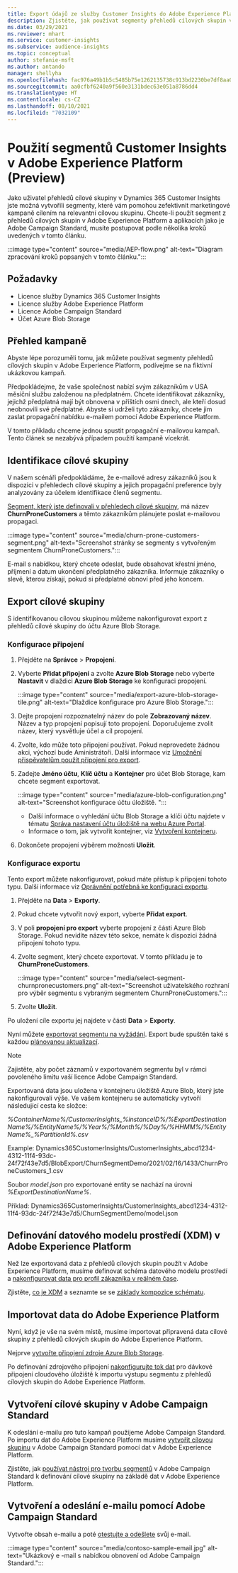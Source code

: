```yaml
---
title: Export údajů ze služby Customer Insights do Adobe Experience Platform
description: Zjistěte, jak používat segmenty přehledů cílových skupin v Adobe Experience Platform.
ms.date: 03/29/2021
ms.reviewer: mhart
ms.service: customer-insights
ms.subservice: audience-insights
ms.topic: conceptual
author: stefanie-msft
ms.author: antando
manager: shellyha
ms.openlocfilehash: fac976a49b1b5c5485b75e1262135738c913bd2230be7df8aa0ec12c59734053
ms.sourcegitcommit: aa0cfbf6240a9f560e3131bdec63e051a8786dd4
ms.translationtype: HT
ms.contentlocale: cs-CZ
ms.lasthandoff: 08/10/2021
ms.locfileid: "7032109"
---
```

# <a name="use-customer-insights-segments-in-adobe-experience-platform-preview"></a>Použití segmentů Customer Insights v Adobe Experience Platform (Preview)

Jako uživatel přehledů cílové skupiny v Dynamics 365 Customer Insights jste možná vytvořili segmenty, které vám pomohou zefektivnit marketingové kampaně cílením na relevantní cílovou skupinu. Chcete-li použít segment z přehledů cílových skupin v Adobe Experience Platform a aplikacích jako je Adobe Campaign Standard, musíte postupovat podle několika kroků uvedených v tomto článku.

:::image type="content" source="media/AEP-flow.png" alt-text="Diagram zpracování kroků popsaných v tomto článku.":::

## <a name="prerequisites"></a>Požadavky

-   Licence služby Dynamics 365 Customer Insights
-   Licence služby Adobe Experience Platform
-   Licence Adobe Campaign Standard
-   Účet Azure Blob Storage

## <a name="campaign-overview"></a>Přehled kampaně

Abyste lépe porozuměli tomu, jak můžete používat segmenty přehledů cílových skupin v Adobe Experience Platform, podívejme se na fiktivní ukázkovou kampaň.

Předpokládejme, že vaše společnost nabízí svým zákazníkům v USA měsíční službu založenou na předplatném. Chcete identifikovat zákazníky, jejichž předplatná mají být obnovena v příštích osmi dnech, ale kteří dosud neobnovili své předplatné. Abyste si udrželi tyto zákazníky, chcete jim zaslat propagační nabídku e-mailem pomocí Adobe Experience Platform.

V tomto příkladu chceme jednou spustit propagační e-mailovou kampaň. Tento článek se nezabývá případem použití kampaně vícekrát.

## <a name="identify-your-target-audience"></a>Identifikace cílové skupiny

V našem scénáři předpokládáme, že e-mailové adresy zákazníků jsou k dispozici v přehledech cílové skupiny a jejich propagační preference byly analyzovány za účelem identifikace členů segmentu.

[Segment, který jste definovali v přehledech cílové skupiny](segments.md), má název **ChurnProneCustomers** a těmto zákazníkům plánujete poslat e-mailovou propagaci.

:::image type="content" source="media/churn-prone-customers-segment.png" alt-text="Screenshot stránky se segmenty s vytvořeným segmentem ChurnProneCustomers.":::

E-mail s nabídkou, který chcete odeslat, bude obsahovat křestní jméno, příjmení a datum ukončení předplatného zákazníka. Informuje zákazníky o slevě, kterou získají, pokud si předplatné obnoví před jeho koncem.

## <a name="export-your-target-audience"></a>Export cílové skupiny

S identifikovanou cílovou skupinou můžeme nakonfigurovat export z přehledů cílové skupiny do účtu Azure Blob Storage.

### <a name="configure-a-connection"></a>Konfigurace připojení

1. Přejděte na **Správce** > **Propojení**.

1. Vyberte **Přidat připojení** a zvolte **Azure Blob Storage** nebo vyberte **Nastavit** v dlaždici **Azure Blob Storage** ke konfiguraci propojení.

   :::image type="content" source="media/export-azure-blob-storage-tile.png" alt-text="Dlaždice konfigurace pro Azure Blob Storage."::: 

1. Dejte propojení rozpoznatelný název do pole **Zobrazovaný název**. Název a typ propojení popisují toto propojení. Doporučujeme zvolit název, který vysvětluje účel a cíl propojení.

1. Zvolte, kdo může toto připojení používat. Pokud neprovedete žádnou akci, výchozí bude Aministrátoři. Další informace viz [Umožnění přispěvatelům použít připojení pro export](connections.md#allow-contributors-to-use-a-connection-for-exports).

1. Zadejte **Jméno účtu**, **Klíč účtu** a **Kontejner** pro účet Blob Storage, kam chcete segment exportovat.  
      
   :::image type="content" source="media/azure-blob-configuration.png" alt-text="Screenshot konfigurace účtu úložiště. "::: 
   
    - Další informace o vyhledání účtu Blob Storage a klíči účtu najdete v tématu [Správa nastavení účtu úložiště na webu Azure Portal](/azure/storage/common/storage-account-manage).
    - Informace o tom, jak vytvořit kontejner, viz [Vytvoření kontejneru](/azure/storage/blobs/storage-quickstart-blobs-portal#create-a-container).

1. Dokončete propojení výběrem možnosti **Uložit**. 

### <a name="configure-an-export"></a>Konfigurace exportu

Tento export můžete nakonfigurovat, pokud máte přístup k připojení tohoto typu. Další informace viz [Oprávnění potřebná ke konfiguraci exportu](export-destinations.md#set-up-a-new-export).

1. Přejděte na **Data** > **Exporty**.

1. Pokud chcete vytvořit nový export, vyberte **Přidat export**.

1. V poli **propojení pro export** vyberte propojení z části Azure Blob Storage. Pokud nevidíte název této sekce, nemáte k dispozici žádná připojení tohoto typu.

1. Zvolte segment, který chcete exportovat. V tomto příkladu je to **ChurnProneCustomers**.

   :::image type="content" source="media/select-segment-churnpronecustomers.png" alt-text="Screenshot uživatelského rozhraní pro výběr segmentu s vybraným segmentem ChurnProneCustomers.":::

1. Zvolte **Uložit**.

Po uložení cíle exportu jej najdete v části **Data** > **Exporty**.

Nyní můžete [exportovat segmentu na vyžádání](export-destinations.md#run-exports-on-demand). Export bude spuštěn také s každou [plánovanou aktualizací](system.md).

> [!NOTE]
> Zajistěte, aby počet záznamů v exportovaném segmentu byl v rámci povoleného limitu vaší licence Adobe Campaign Standard.

Exportovaná data jsou uložena v kontejneru úložiště Azure Blob, který jste nakonfigurovali výše. Ve vašem kontejneru se automaticky vytvoří následující cesta ke složce:

*%ContainerName%/CustomerInsights_%instanceID%/%ExportDestinationName%/%EntityName%/%Year%/%Month%/%Day%/%HHMM%/%EntityName%_%PartitionId%.csv*

Example: Dynamics365CustomerInsights/CustomerInsights_abcd1234-4312-11f4-93dc-24f72f43e7d5/BlobExport/ChurnSegmentDemo/2021/02/16/1433/ChurnProneCustomers_1.csv

Soubor *model.json* pro exportované entity se nachází na úrovni *%ExportDestinationName%*.

Příklad: Dynamics365CustomerInsights/CustomerInsights_abcd1234-4312-11f4-93dc-24f72f43e7d5/ChurnSegmentDemo/model.json

## <a name="define-experience-data-model-xdm-in-adobe-experience-platform"></a>Definování datového modelu prostředí (XDM) v Adobe Experience Platform

Než lze exportovaná data z přehledů cílových skupin použít v Adobe Experience Platform, musíme definovat schéma datového modelu prostředí a [nakonfigurovat data pro profil zákazníka v reálném čase](https://experienceleague.adobe.com/docs/experience-platform/profile/tutorials/dataset-configuration.html#tutorials).

Zjistěte, [co je XDM](https://experienceleague.adobe.com/docs/experience-platform/xdm/home.html) a seznamte se se [základy kompozice schématu](https://experienceleague.adobe.com/docs/experience-platform/xdm/schema/composition.html#schema).

## <a name="import-data-into-adobe-experience-platform"></a>Importovat data do Adobe Experience Platform

Nyní, když je vše na svém místě, musíme importovat připravená data cílové skupiny z přehledů cílových skupin do Adobe Experience Platform.

Nejprve [vytvořte připojení zdroje Azure Blob Storage](https://experienceleague.adobe.com/docs/experience-platform/sources/ui-tutorials/create/cloud-storage/blob.html#getting-started).    

Po definování zdrojového připojení [nakonfigurujte tok dat](https://experienceleague.adobe.com/docs/experience-platform/sources/ui-tutorials/dataflow/cloud-storage.html#ui-tutorials) pro dávkové připojení cloudového úložiště k importu výstupu segmentu z přehledů cílových skupin do Adobe Experience Platform.

## <a name="create-an-audience-in-adobe-campaign-standard"></a>Vytvoření cílové skupiny v Adobe Campaign Standard

K odeslání e-mailu pro tuto kampaň použijeme Adobe Campaign Standard. Po importu dat do Adobe Experience Platform musíme [vytvořit cílovou skupinu](https://experienceleague.adobe.com/docs/campaign-standard/using/profiles-and-audiences/get-started-profiles-and-audiences.html#permission) v Adobe Campaign Standard pomocí dat v Adobe Experience Platform.


Zjistěte, jak [používat nástroj pro tvorbu segmentů](https://experienceleague.adobe.com/docs/campaign-standard/using/integrating-with-adobe-cloud/adobe-experience-platform/audience-destinations/aep-using-segment-builder.html) v Adobe Campaign Standard k definování cílové skupiny na základě dat v Adobe Experience Platform.

## <a name="create-and-send-the-email-using-adobe-campaign-standard"></a>Vytvoření a odeslání e-mailu pomocí Adobe Campaign Standard

Vytvořte obsah e-mailu a poté [otestujte a odešlete](https://experienceleague.adobe.com/docs/campaign-standard/using/testing-and-sending/get-started-sending-messages.html#preparing-and-testing-messages) svůj e-mail.

:::image type="content" source="media/contoso-sample-email.jpg" alt-text="Ukázkový e -mail s nabídkou obnovení od Adobe Campaign Standard.":::
